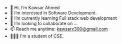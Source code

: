 - 👋 Hi, I’m Kawsar Ahmed
- 👀 I’m interested in Software Development.
- 🌱 I’m currently learning Full stack web development
- 💞️ I’m looking to collaborate on ...
- 📫 Reach me anytime: kawsarx300@gmail.com
- 👨🏻‍🎓 I'm a student of CSE.
<!---
kawsarahmed24/kawsarahmed24 is a ✨ special ✨ repository because its `README.md` (this file) appears on your GitHub profile.
You can click the Preview link to take a look at your changes.
--->
